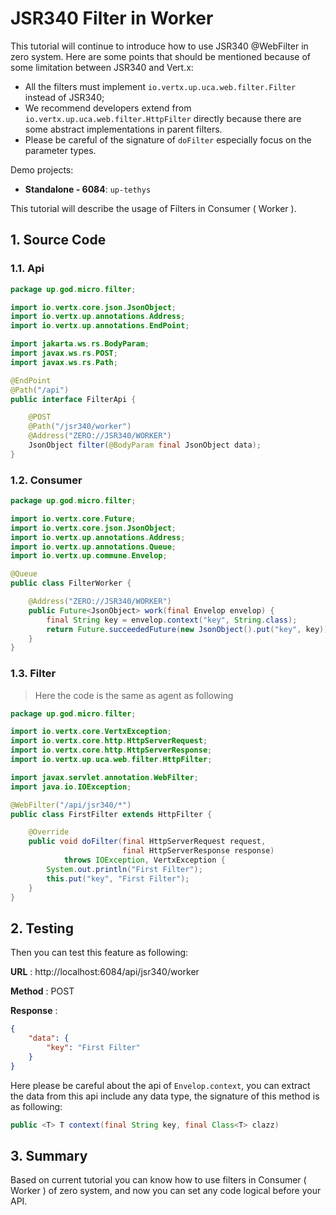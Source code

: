 # JSR340 Filter in Worker

This tutorial will continue to introduce how to use JSR340 @WebFilter in zero system. Here are some points that should
be mentioned because of some limitation between JSR340 and Vert.x:

* All the filters must implement `io.vertx.up.uca.web.filter.Filter` instead of JSR340;
* We recommend developers extend from `io.vertx.up.uca.web.filter.HttpFilter` directly because there are some abstract
  implementations in parent filters.
* Please be careful of the signature of `doFilter` especially focus on the parameter types.

Demo projects:

* **Standalone - 6084**: `up-tethys`

This tutorial will describe the usage of Filters in Consumer \( Worker \).

## 1. Source Code

### 1.1. Api

```java
package up.god.micro.filter;

import io.vertx.core.json.JsonObject;
import io.vertx.up.annotations.Address;
import io.vertx.up.annotations.EndPoint;

import jakarta.ws.rs.BodyParam;
import javax.ws.rs.POST;
import javax.ws.rs.Path;

@EndPoint
@Path("/api")
public interface FilterApi {

    @POST
    @Path("/jsr340/worker")
    @Address("ZERO://JSR340/WORKER")
    JsonObject filter(@BodyParam final JsonObject data);
}
```

### 1.2. Consumer

```java
package up.god.micro.filter;

import io.vertx.core.Future;
import io.vertx.core.json.JsonObject;
import io.vertx.up.annotations.Address;
import io.vertx.up.annotations.Queue;
import io.vertx.up.commune.Envelop;

@Queue
public class FilterWorker {

    @Address("ZERO://JSR340/WORKER")
    public Future<JsonObject> work(final Envelop envelop) {
        final String key = envelop.context("key", String.class);
        return Future.succeededFuture(new JsonObject().put("key", key));
    }
}
```

### 1.3. Filter

> Here the code is the same as agent as following

```java
package up.god.micro.filter;

import io.vertx.core.VertxException;
import io.vertx.core.http.HttpServerRequest;
import io.vertx.core.http.HttpServerResponse;
import io.vertx.up.uca.web.filter.HttpFilter;

import javax.servlet.annotation.WebFilter;
import java.io.IOException;

@WebFilter("/api/jsr340/*")
public class FirstFilter extends HttpFilter {

    @Override
    public void doFilter(final HttpServerRequest request,
                         final HttpServerResponse response)
            throws IOException, VertxException {
        System.out.println("First Filter");
        this.put("key", "First Filter");
    }
}

```

## 2. Testing

Then you can test this feature as following:

**URL** : http://localhost:6084/api/jsr340/worker

**Method** : POST

**Response** :

```json
{
    "data": {
        "key": "First Filter"
    }
}
```

Here please be careful about the api of `Envelop.context`, you can extract the data from this api include any data type,
the signature of this method is as following:

```java
public <T> T context(final String key, final Class<T> clazz)
```

## 3. Summary

Based on current tutorial you can know how to use filters in Consumer \( Worker \) of zero system, and now you can set
any code logical before your API.



